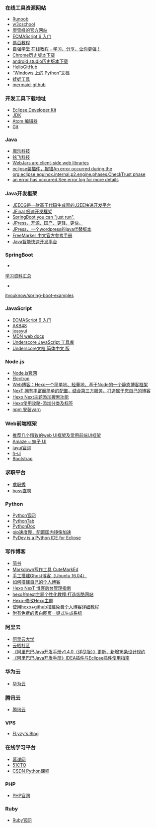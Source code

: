 ### 在线工具资源网站
- <a href="http://www.runoob.com/" type="text/html" target="_blank">Runoob</a>  
- <a href="https://www.w3cschool.cn/" type="text/html" target="_blank">w3cschool</a>  
- <a href="https://www.liaoxuefeng.com/" type="text/html" target="_blank">廖雪峰的官方网站</a>  
- <a href="http://es6.ruanyifeng.com/" type="text/html" target="_blank">ECMAScript 6 入门</a>  
- <a href="https://www.yiibai.com/" type="text/html" target="_blank">易百教程</a>  
- <a href="https://code.ziqiangxuetang.com/" type="text/html" target="_blank">自强学堂 在线教程 - 学习、分享、让你更强！</a>  
- <a href="https://www.chromedownloads.net/" type="text/html" target="_blank">Chrome历史版本下载</a>  
- <a href="http://www.android-studio.org/index.php/download/hisversion" type="text/html" target="_blank">android studio历史版本下载</a>  
- <a href="https://hellogithub.com/" type="text/html" target="_blank">HelloGitHub</a>  
- <a href="https://docs.microsoft.com/zh-cn/windows/python/" type="text/html" target="_blank"> “Windows 上的 Python”文档</a>  
- <a href="https://www.iamwawa.cn/guid.html" type="text/html" target="_blank">蛙蛙工具</a>  
- <a href="http://mermaid-js.github.io/mermaid/#/" type="text/html" target="_blank">mermaid-github</a>  

### 开发工具下载地址
- <a href="http://www.eclipse.org/" type="text/html" target="_blank">Eclipse Developer Kit</a>  
- <a href="https://www.oracle.com/technetwork/java/javase/downloads/index.html" type="text/html" target="_blank">JDK</a> 
- <a href="https://atom.io/" type="text/html" target="_blank">Atom 编辑器</a> 
- <a href="https://git-scm.com/" type="text/html" target="_blank">Git</a> 


### <span id="Java">Java</span>  
- <a href="http://www.mldn.cn/" type="text/html" target="_blank">魔乐科技</a>  
- <a href="http://ms.mingsoft.net/" type="text/html" target="_blank">铭飞科技</a>  
- <a href="https://www.webjars.org/" type="text/html" target="_blank">WebJars are client-side web libraries</a>  
- <a href="https://my.oschina.net/sundasheng44/blog/793781" type="text/html" target="_blank">eclipse装插件，报错An error occurred during the org.eclipse.equinox.internal.p2.engine.phases.CheckTrust phase</a>  
- <a href="https://zhidao.baidu.com/question/585507326.html" type="text/html" target="_blank">an error has occurred.See error log for more details</a>  
 

### Java开发框架
- <a href="http://www.jeecg.org/" type="text/html" target="_blank">JEECG是一款基于代码生成器的J2EE快速开发平台</a>  
- <a href="https://www.jfinal.com/" type="text/html" target="_blank">JFinal 极速开发框架</a>  
- <a href="https://spring.io/" type="text/html" target="_blank">SpringBoot you can "just run".</a>  
- <a href="http://www.jpress.io/" type="text/html" target="_blank">JPress，开源、国产、更轻、更快。</a>  
- <a href="https://www.jfinal.com/project/3" type="text/html" target="_blank">JPress，一个wordpress的java代替版本</a>  
- <a href="http://freemarker.foofun.cn/" type="text/html" target="_blank">FreeMarker 中文官方参考手册</a>  
- <a href="http://www.javafast.cn/index.html" type="text/html" target="_blank">Java智能快速开发平台</a>  


### <span id="Java">SpringBoot</span>  
- <a href="http://ityouknow.com/springboot/2015/12/30/springboot-collect.html" type="text/html" target="_blank">
学习资料汇总</a>  
- <a href="https://github.com/ityouknow/spring-boot-examples" type="text/html" target="_blank">
ityouknow/spring-boot-examples</a>  


### JavaScript
- <a href="http://es6.ruanyifeng.com/" type="text/html" target="_blank">ECMAScript 6 入门</a>  
- <a href="http://www.akb48.com.cn/" type="text/html" target="_blank">AKB48</a>  
- <a href="http://www.jeasyui.com/" type="text/html" target="_blank">jeasyui</a>  
- <a href="https://developer.mozilla.org/zh-CN/" type="text/html" target="_blank">MDN web docs</a>  
- <a href="https://www.bootcss.com/p/underscore/" type="text/html" target="_blank">Underscore JavaScript 工具库</a>  
- <a href="http://learningcn.com/underscore/" type="text/html" target="_blank">Underscore文档 简体中文 版</a>  

### <span id="Node">Node.js</span>  
- <a href="https://nodejs.org/en/" type="text/html" target="_blank">Node.js官网</a>  
- <a href="https://electronjs.org/" type="text/html" target="_blank">Electron</a>  
- <a href="https://hexo.io/zh-cn/" type="text/html" target="_blank">Web博客：Hexo一个简单地、轻量地、基于Node的一个静态博客框架</a>  
- <a href="http://theme-next.iissnan.com/getting-started.html" type="text/html" target="_blank">NexT 拥有丰富而简单的配置，结合第三方服务，打造属于您自己的博客</a>  
- <a href="https://www.jianshu.com/p/202c9e789c8f" type="text/html" target="_blank">Hexo Next主题添加搜索功能</a>  
- <a href="https://www.jianshu.com/p/e17711e44e00" type="text/html" target="_blank">Hexo使用攻略-添加分类及标签</a>  
- <a href="https://www.jianshu.com/p/ca79e7ca38a4" type="text/html" target="_blank">npm 安装yarn</a>  

### Web前端框架  
- <a href="https://blog.csdn.net/qq_35624642/article/details/68482926" type="text/html" target="_blank">推荐几个精致的web UI框架及常用前端UI框架</a>  
- <a href="http://amazeui.org/" type="text/html" target="_blank">Amaze ~ 妹子 UI</a>  
- <a href="https://www.layui.com/" type="text/html" target="_blank">layui官网</a>  
- <a href="http://www.h-ui.net/index.shtml" type="text/html" target="_blank">h-ui</a>  
- <a href="https://www.bootcss.com/" type="text/html" target="_blank">Bootstrap</a> 


### 求职平台
- <a href="http://www.jobshow.cn/" type="text/html" target="_blank">求职秀</a>  
- <a href="https://www.zhipin.com/" type="text/html" target="_blank">boss直聘</a>  


### <span id="Python">Python</span>  
- <a href="https://www.python.org/" type="text/html" target="_blank">Python官网</a>  
- <a href="https://www.pythontab.com/" type="text/html" target="_blank">PythonTab</a>  
- <a href="http://www.pythondoc.com/" type="text/html" target="_blank">PythonDoc</a>  
- <a href="https://blog.csdn.net/u012219371/article/details/97315257" type="text/html" target="_blank">pip速度慢，配置国内镜像加速</a>  
- <a href="http://www.pydev.org/" type="text/html" target="_blank">PyDev is a Python IDE for Eclipse</a>  


### <span id="writing">写作博客</span>  
- <a href="https://www.jianshu.com/" type="text/html" target="_blank">简书</a>  
- <a href="https://github.com/cloose/CuteMarkEd" type="text/html" target="_blank">Markdown写作工具 CuteMarkEd</a>  
- <a href="https://support.huaweicloud.com/bestpractice-ecs/zh-cn_topic_0149023604.html" type="text/html" target="_blank">手工搭建Ghost博客（Ubuntu 16.04）</a>  
- <a href="https://bbs.huaweicloud.com/blogs/c63b1f83e87611e8bd5a7ca23e93a891" type="text/html" target="_blank">如何搭建自己的个人博客</a> 
- <a href="https://www.cnblogs.com/xingyunblog/p/8681205.html" target="_blank">Hexo NexT 博客后台管理指南</a>   
- <a href="https://www.jianshu.com/p/f054333ac9e6" target="_blank">hexo的next主题个性化教程:打造炫酷网站</a>   
- <a href="https://www.jianshu.com/p/33bc0a0a6e90" target="_blank">Hexo-修改Hexo主题</a>   
- <a href="https://www.cnblogs.com/liuxianan/p/build-blog-website-by-hexo-github.html" target="_blank">使用hexo+github搭建免费个人博客详细教程</a>  
- <a href="http://www.51bbw.cn/show/" target="_blank">附有免费的表白网页一键式生成系统</a>

### <span id="writing">阿里云</span>  
- <a href="https://edu.aliyun.com/" type="text/html" target="_blank">阿里云大学</a>  
- <a href="https://yq.aliyun.com/" type="text/html" target="_blank">云栖社区</a>  
- <a href="https://yq.aliyun.com/articles/69327?spm=5176.10695662.1996646101.searchclickresult.7eba6922PuCnMr" type="text/html" target="_blank">《阿里巴巴Java开发手册v1.4.0（详尽版）》更新，新增16条设计规约</a>  
- <a href="https://yq.aliyun.com/articles/224817?spm=5176.10695662.1996646101.searchclickresult.7eba6922PuCnMr" type="text/html" target="_blank">《阿里巴巴Java开发手册》IDEA插件与Eclipse插件使用指南</a>  

### <span id="writing">华为云</span>  
- <a href="https://www.huaweicloud.com/" type="text/html" target="_blank">华为云</a>  

### 腾讯云
- <a href="https://cloud.tencent.com/" type="text/html" target="_blank">腾讯云</a>  

### VPS  
- <a href="https://flyzyblog.com/" type="text/html" target="_blank">FLyzy's Blog</a>  

### 在线学习平台
- <a href="https://www.imooc.com/" type="text/html" target="_blank">慕课网</a>  
- <a href="https://edu.51cto.com/" type="text/html" target="_blank">51CTO</a>  
- <a href="https://edu.csdn.net/promotion_activity?id=8?utm_source=edm0" type="text/html" target="_blank">CSDN Python课程</a>  




### <span id="PHP">PHP</span>  
- <a href="http://php.net/" type="text/html" target="_blank">PHP官网</a>  


### <span id="Ruby">Ruby</span>  
- <a href="http://www.runoob.com/ruby/ruby-environment.html" type="text/html" target="_blank">Ruby官网</a>  

